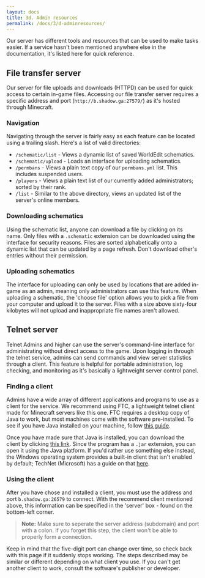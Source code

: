 ```yaml
---
layout: docs
title: 3d. Admin resources
permalink: /docs/3/d-adminresources/
---
```

Our server has different tools and resources that can be used to make tasks easier.
If a service hasn't been mentioned anywhere else in the documentation, it's listed here for quick reference.

## File transfer server
Our server for file uploads and downloads (HTTPD) can be used for quick access to certain in-game files.
Accessing our file transfer server requires a specific address and port (`http://b.shadow.ga:27579/`) as it's hosted through Minecraft.

### Navigation
Navigating through the server is fairly easy as each feature can be located using a trailing slash.
Here's a list of valid directories:
 - `/schematic/list` - Views a dynamic list of saved WorldEdit schematics.
 - `/schematic/upload` - Loads an interface for uploading schematics.
 - `/permbans` - Views a plain text copy of our `permbans.yml` list. This includes suspended users.
 - `/players` - Views a plain text list of our currently added administrators; sorted by their rank.
 - `/list` - Similar to the above directory, views an updated list of the server's online members.
 
### Downloading schematics
Using the schematic list, anyone can download a file by clicking on its name.
Only files with a `.schematic` extension can be downloaded using the interface for security reasons.
Files are sorted alphabetically onto a dynamic list that can be updated by a page refresh.
Don't download other's entries without their permission.

### Uploading schematics
The interface for uploading can only be used by locations that are added in-game as an admin, meaning only administrators can use this feature.
When uploading a schematic, the 'choose file' option allows you to pick a file from your computer and upload it to the server.
Files with a size above sixty-four kilobytes will not upload and inappropriate file names aren't allowed.

## Telnet server
Telnet Admins and higher can use the server's command-line interface for administrating without direct access to the game.
Upon logging in through the telnet service, admins can send commands and view server statistics through a client.
This feature is helpful for portable administration, log checking, and monitoring as it's basically a lightweight server control panel.

### Finding a client
Admins have a wide array of different applications and programs to use as a client for the service.
We recommend using FTC, a lightweight telnet client made for Minecraft servers like this one.
FTC requires a desktop copy of Java to work, but most machines come with the software pre-installed.
To see if you have Java installed on your machine, follow [this guide](https://www.java.com/en/download/help/version_manual.xml).

Once you have made sure that Java is installed, you can download the client by clicking [this link](https://git.io/v7kJw).
Since the program has a `.jar` extension, you can open it using the Java platform.
If you'd rather use something else instead, the Windows operating system provides a built-in client that isn't enabled by default; TechNet (Microsoft) has a guide on that [here](https://technet.microsoft.com/en-us/library/cc771275).

### Using the client
After you have chose and installed a client, you must use the address and port `b.shadow.ga:26579` to connect.
With the recommend client mentioned above, this information can be specified in the 'server' box - found on the bottom-left corner.
> **Note:** Make sure to seperate the server address (subdomain) and port with a colon. If you forget this step, the client won't be able to properly form a connection.

Keep in mind that the five-digit port can change over time, so check back with this page if it suddenly stops working.
The steps described may be similar or different depending on what client you use.
If you can't get another client to work, consult the software's publisher or developer.

